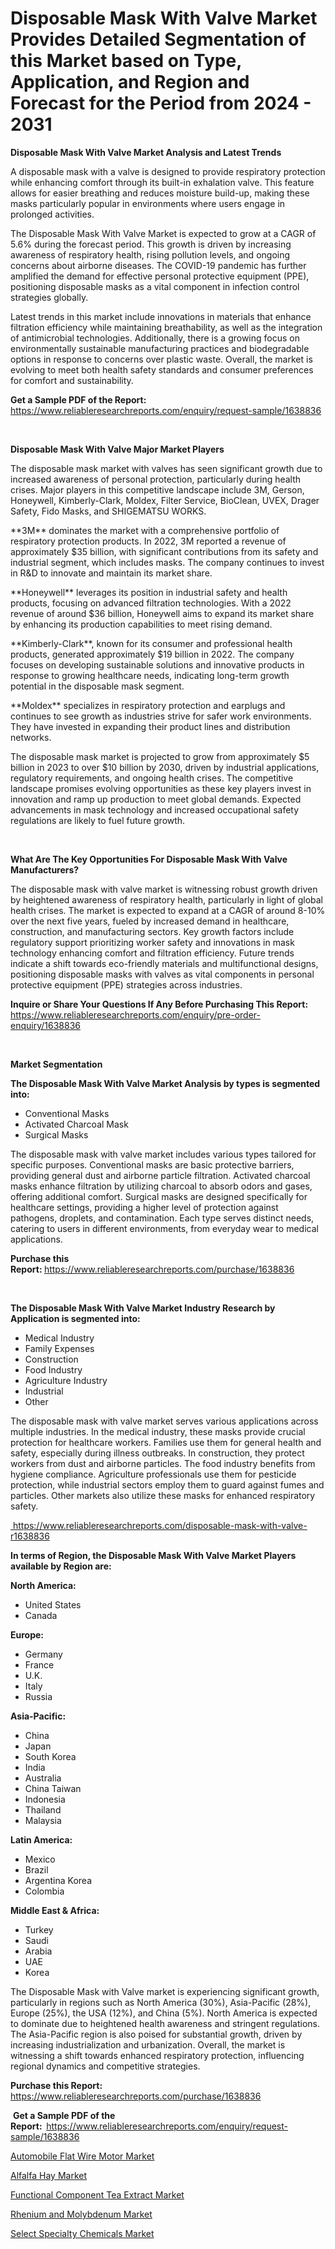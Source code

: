 <p><h1>Disposable Mask With Valve Market Provides Detailed Segmentation of this Market based on Type, Application, and Region and Forecast for the Period from 2024 - 2031</h1></p><p><strong>Disposable Mask With Valve Market Analysis and Latest Trends</strong></p>
<p><p>A disposable mask with a valve is designed to provide respiratory protection while enhancing comfort through its built-in exhalation valve. This feature allows for easier breathing and reduces moisture build-up, making these masks particularly popular in environments where users engage in prolonged activities.</p><p>The Disposable Mask With Valve Market is expected to grow at a CAGR of 5.6% during the forecast period. This growth is driven by increasing awareness of respiratory health, rising pollution levels, and ongoing concerns about airborne diseases. The COVID-19 pandemic has further amplified the demand for effective personal protective equipment (PPE), positioning disposable masks as a vital component in infection control strategies globally. </p><p>Latest trends in this market include innovations in materials that enhance filtration efficiency while maintaining breathability, as well as the integration of antimicrobial technologies. Additionally, there is a growing focus on environmentally sustainable manufacturing practices and biodegradable options in response to concerns over plastic waste. Overall, the market is evolving to meet both health safety standards and consumer preferences for comfort and sustainability.</p></p>
<p><strong>Get a Sample PDF of the Report:&nbsp;</strong> <a href="https://www.reliableresearchreports.com/enquiry/request-sample/1638836?utm_campaign=12&utm_medium=2&utm_source=Github&utm_content=ia&utm_term=25092024&utm_id=disposable-mask-with-valve">https://www.reliableresearchreports.com/enquiry/request-sample/1638836</a></p>
<p>&nbsp;</p>
<p><strong>Disposable Mask With Valve Major Market Players</strong></p>
<p><p>The disposable mask market with valves has seen significant growth due to increased awareness of personal protection, particularly during health crises. Major players in this competitive landscape include 3M, Gerson, Honeywell, Kimberly-Clark, Moldex, Filter Service, BioClean, UVEX, Drager Safety, Fido Masks, and SHIGEMATSU WORKS. </p><p>**3M** dominates the market with a comprehensive portfolio of respiratory protection products. In 2022, 3M reported a revenue of approximately $35 billion, with significant contributions from its safety and industrial segment, which includes masks. The company continues to invest in R&D to innovate and maintain its market share. </p><p>**Honeywell** leverages its position in industrial safety and health products, focusing on advanced filtration technologies. With a 2022 revenue of around $36 billion, Honeywell aims to expand its market share by enhancing its production capabilities to meet rising demand.</p><p>**Kimberly-Clark**, known for its consumer and professional health products, generated approximately $19 billion in 2022. The company focuses on developing sustainable solutions and innovative products in response to growing healthcare needs, indicating long-term growth potential in the disposable mask segment.</p><p>**Moldex** specializes in respiratory protection and earplugs and continues to see growth as industries strive for safer work environments. They have invested in expanding their product lines and distribution networks.</p><p>The disposable mask market is projected to grow from approximately $5 billion in 2023 to over $10 billion by 2030, driven by industrial applications, regulatory requirements, and ongoing health crises. The competitive landscape promises evolving opportunities as these key players invest in innovation and ramp up production to meet global demands. Expected advancements in mask technology and increased occupational safety regulations are likely to fuel future growth.</p></p>
<p>&nbsp;</p>
<p><strong>What Are The Key Opportunities For Disposable Mask With Valve Manufacturers?</strong></p>
<p><p>The disposable mask with valve market is witnessing robust growth driven by heightened awareness of respiratory health, particularly in light of global health crises. The market is expected to expand at a CAGR of around 8-10% over the next five years, fueled by increased demand in healthcare, construction, and manufacturing sectors. Key growth factors include regulatory support prioritizing worker safety and innovations in mask technology enhancing comfort and filtration efficiency. Future trends indicate a shift towards eco-friendly materials and multifunctional designs, positioning disposable masks with valves as vital components in personal protective equipment (PPE) strategies across industries.</p></p>
<p><strong>Inquire or Share Your Questions If Any Before Purchasing This Report:</strong> <a href="https://www.reliableresearchreports.com/enquiry/pre-order-enquiry/1638836?utm_campaign=12&utm_medium=2&utm_source=Github&utm_content=ia&utm_term=25092024&utm_id=disposable-mask-with-valve">https://www.reliableresearchreports.com/enquiry/pre-order-enquiry/1638836</a></p>
<p>&nbsp;</p>
<p><strong>Market Segmentation</strong></p>
<p><strong>The Disposable Mask With Valve Market Analysis by types is segmented into:</strong></p>
<p><ul><li>Conventional Masks</li><li>Activated Charcoal Mask</li><li>Surgical Masks</li></ul></p>
<p><p>The disposable mask with valve market includes various types tailored for specific purposes. Conventional masks are basic protective barriers, providing general dust and airborne particle filtration. Activated charcoal masks enhance filtration by utilizing charcoal to absorb odors and gases, offering additional comfort. Surgical masks are designed specifically for healthcare settings, providing a higher level of protection against pathogens, droplets, and contamination. Each type serves distinct needs, catering to users in different environments, from everyday wear to medical applications.</p></p>
<p><strong>Purchase this Report:&nbsp;</strong><a href="https://www.reliableresearchreports.com/purchase/1638836?utm_campaign=12&utm_medium=2&utm_source=Github&utm_content=ia&utm_term=25092024&utm_id=disposable-mask-with-valve">https://www.reliableresearchreports.com/purchase/1638836</a></p>
<p>&nbsp;</p>
<p><strong>The Disposable Mask With Valve Market Industry Research by Application is segmented into:</strong></p>
<p><ul><li>Medical Industry</li><li>Family Expenses</li><li>Construction</li><li>Food Industry</li><li>Agriculture Industry</li><li>Industrial</li><li>Other</li></ul></p>
<p><p>The disposable mask with valve market serves various applications across multiple industries. In the medical industry, these masks provide crucial protection for healthcare workers. Families use them for general health and safety, especially during illness outbreaks. In construction, they protect workers from dust and airborne particles. The food industry benefits from hygiene compliance. Agriculture professionals use them for pesticide protection, while industrial sectors employ them to guard against fumes and particles. Other markets also utilize these masks for enhanced respiratory safety.</p></p>
<p><a href="https://www.reliableresearchreports.com/disposable-mask-with-valve-r1638836?utm_campaign=12&utm_medium=2&utm_source=Github&utm_content=ia&utm_term=25092024&utm_id=disposable-mask-with-valve">&nbsp;https://www.reliableresearchreports.com/disposable-mask-with-valve-r1638836</a></p>
<p><strong>In terms of Region, the Disposable Mask With Valve Market Players available by Region are:</strong></p>
<p>
    <p> <strong> North America: </strong>
        <ul>
            <li>United States</li>
            <li>Canada</li>
        </ul>
        </p> 
    <p> <strong> Europe: </strong>
        <ul>
            <li>Germany</li>
            <li>France</li>
            <li>U.K.</li>
            <li>Italy</li>
            <li>Russia</li>
        </ul>
        </p> 
    <p> <strong> Asia-Pacific: </strong>
        <ul>
            <li>China</li>
            <li>Japan</li>
            <li>South Korea</li>
            <li>India</li>
            <li>Australia</li>
            <li>China Taiwan</li>
            <li>Indonesia</li>
            <li>Thailand</li>
            <li>Malaysia</li>
        </ul>
        </p> 
    <p> <strong> Latin America: </strong>
        <ul>
            <li>Mexico</li>
            <li>Brazil</li>
            <li>Argentina Korea</li>
            <li>Colombia</li>
        </ul>
        </p> 
    <p> <strong> Middle East & Africa: </strong>
        <ul>
            <li>Turkey</li>
            <li>Saudi</li>
            <li>Arabia</li>
            <li>UAE</li>
            <li>Korea</li>
        </ul>
    </p>
    </p>
<p><p>The Disposable Mask with Valve market is experiencing significant growth, particularly in regions such as North America (30%), Asia-Pacific (28%), Europe (25%), the USA (12%), and China (5%). North America is expected to dominate due to heightened health awareness and stringent regulations. The Asia-Pacific region is also poised for substantial growth, driven by increasing industrialization and urbanization. Overall, the market is witnessing a shift towards enhanced respiratory protection, influencing regional dynamics and competitive strategies.</p></p>
<p><strong>Purchase this Report: </strong><a href="https://www.reliableresearchreports.com/purchase/1638836?utm_campaign=12&utm_medium=2&utm_source=Github&utm_content=ia&utm_term=25092024&utm_id=disposable-mask-with-valve">https://www.reliableresearchreports.com/purchase/1638836</a></p>
<p>&nbsp;<strong>Get a Sample PDF of the Report:&nbsp;&nbsp;</strong><a href="https://www.reliableresearchreports.com/enquiry/request-sample/1638836?utm_campaign=12&utm_medium=2&utm_source=Github&utm_content=ia&utm_term=25092024&utm_id=disposable-mask-with-valve">https://www.reliableresearchreports.com/enquiry/request-sample/1638836</a></p>
<p><strong></strong></p>
<p><p><a href="https://medium.com/@delbowl52/automobile-flat-wire-motor-market-trends-and-market-growth-outlook-2024-2031-45c6c43ca77b?utm_campaign=12&utm_medium=2&utm_source=Github&utm_content=ia&utm_term=25092024&utm_id=disposable-mask-with-valve">Automobile Flat Wire Motor Market</a></p><p><a href="https://www.linkedin.com/pulse/what-influencing-future-alfalfa-hay-market-insights-growth-i92sf?utm_campaign=12&utm_medium=2&utm_source=Github&utm_content=ia&utm_term=25092024&utm_id=disposable-mask-with-valve">Alfalfa Hay Market</a></p><p><a href="https://github.com/AbbasMahmud554/Market-Research-Report-List-1/blob/main/functional-component-tea-extract-market.md?utm_campaign=12&utm_medium=2&utm_source=Github&utm_content=ia&utm_term=25092024&utm_id=disposable-mask-with-valve">Functional Component Tea Extract Market</a></p><p><a href="https://github.com/JakirUddin511/Market-Research-Report-List-1/blob/main/rhenium-and-molybdenum-market.md?utm_campaign=12&utm_medium=2&utm_source=Github&utm_content=ia&utm_term=25092024&utm_id=disposable-mask-with-valve">Rhenium and Molybdenum Market</a></p><p><a href="https://medium.com/@delbowl52/market-dynamics-and-future-trends-in-the-global-select-specialty-chemicals-market-sector-forecasted-4e94ec4346dc?utm_campaign=12&utm_medium=2&utm_source=Github&utm_content=ia&utm_term=25092024&utm_id=disposable-mask-with-valve">Select Specialty Chemicals Market</a></p></p>
